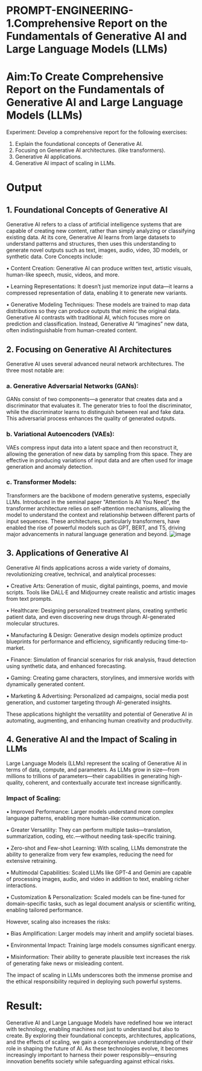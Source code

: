 # PROMPT-ENGINEERING- 1.Comprehensive Report on the Fundamentals of Generative AI and Large Language Models (LLMs)
# Aim:To Create Comprehensive Report on the Fundamentals of Generative AI and Large Language Models (LLMs)

Experiment:
Develop a comprehensive report for the following exercises:
1.	Explain the foundational concepts of Generative AI. 
2.	Focusing on Generative AI architectures. (like transformers).
3.	Generative AI applications.
4.	Generative AI impact of scaling in LLMs.

# Output
## 1. Foundational Concepts of Generative AI
Generative AI refers to a class of artificial intelligence systems that are capable of creating new content, rather than simply analyzing or classifying existing data. At its core, Generative AI learns from large datasets to understand patterns and structures, then uses this understanding to generate novel outputs such as text, images, audio, video, 3D models, or synthetic data.
Core Concepts include:

•	Content Creation: Generative AI can produce written text, artistic visuals, human-like speech, music, videos, and more.

•	Learning Representations: It doesn’t just memorize input data—it learns a compressed representation of data, enabling it to generate new variants.

•	Generative Modeling Techniques: These models are trained to map data distributions so they can produce outputs that mimic the original data.
Generative AI contrasts with traditional AI, which focuses more on prediction and classification. Instead, Generative AI “imagines” new data, often indistinguishable from human-created content.

## 2. Focusing on Generative AI Architectures
Generative AI uses several advanced neural network architectures. The three most notable are:
### a. Generative Adversarial Networks (GANs):
GANs consist of two components—a generator that creates data and a discriminator that evaluates it. The generator tries to fool the discriminator, while the discriminator learns to distinguish between real and fake data. This adversarial process enhances the quality of generated outputs.
### b. Variational Autoencoders (VAEs):
VAEs compress input data into a latent space and then reconstruct it, allowing the generation of new data by sampling from this space. They are effective in producing variations of input data and are often used for image generation and anomaly detection.
### c. Transformer Models:
Transformers are the backbone of modern generative systems, especially LLMs. Introduced in the seminal paper "Attention Is All You Need", the transformer architecture relies on self-attention mechanisms, allowing the model to understand the context and relationship between different parts of input sequences.
These architectures, particularly transformers, have enabled the rise of powerful models such as GPT, BERT, and T5, driving major advancements in natural language generation and beyond.
![image](https://github.com/user-attachments/assets/4d010952-1a64-4904-9d08-cfcbeaa1937e)


## 3. Applications of Generative AI
Generative AI finds applications across a wide variety of domains, revolutionizing creative, technical, and analytical processes:

•	Creative Arts: Generation of music, digital paintings, poems, and movie scripts. Tools like DALL·E and Midjourney create realistic and artistic images from text prompts.

•	Healthcare: Designing personalized treatment plans, creating synthetic patient data, and even discovering new drugs through AI-generated molecular structures.

•	Manufacturing & Design: Generative design models optimize product blueprints for performance and efficiency, significantly reducing time-to-market.

•	Finance: Simulation of financial scenarios for risk analysis, fraud detection using synthetic data, and enhanced forecasting.

•	Gaming: Creating game characters, storylines, and immersive worlds with dynamically generated content.

•	Marketing & Advertising: Personalized ad campaigns, social media post generation, and customer targeting through AI-generated insights.

These applications highlight the versatility and potential of Generative AI in automating, augmenting, and enhancing human creativity and productivity.

## 4. Generative AI and the Impact of Scaling in LLMs
Large Language Models (LLMs) represent the scaling of Generative AI in terms of data, compute, and parameters. As LLMs grow in size—from millions to trillions of parameters—their capabilities in generating high-quality, coherent, and contextually accurate text increase significantly.
### Impact of Scaling:
•	Improved Performance: Larger models understand more complex language patterns, enabling more human-like communication.

•	Greater Versatility: They can perform multiple tasks—translation, summarization, coding, etc.—without needing task-specific training.

•	Zero-shot and Few-shot Learning: With scaling, LLMs demonstrate the ability to generalize from very few examples, reducing the need for extensive retraining.

•	Multimodal Capabilities: Scaled LLMs like GPT-4 and Gemini are capable of processing images, audio, and video in addition to text, enabling richer interactions.

•	Customization & Personalization: Scaled models can be fine-tuned for domain-specific tasks, such as legal document analysis or scientific writing, enabling tailored performance.

However, scaling also increases the risks:

•	Bias Amplification: Larger models may inherit and amplify societal biases.

•	Environmental Impact: Training large models consumes significant energy.

•	Misinformation: Their ability to generate plausible text increases the risk of generating fake news or misleading content.

The impact of scaling in LLMs underscores both the immense promise and the ethical responsibility required in deploying such powerful systems.


# Result:

Generative AI and Large Language Models have redefined how we interact with technology, enabling machines not just to understand but also to create. By exploring their foundational concepts, architectures, applications, and the effects of scaling, we gain a comprehensive understanding of their role in shaping the future of AI. As these technologies evolve, it becomes increasingly important to harness their power responsibly—ensuring innovation benefits society while safeguarding against ethical risks.
